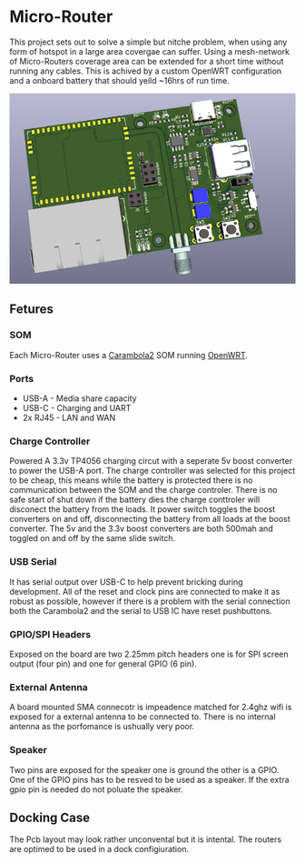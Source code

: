 # Micro-Router
This project sets out to solve a simple but nitche problem, when using any form of hotspot in a large area covergae can suffer. Using a mesh-network of Micro-Routers coverage area can be extended for a short time without running any cables. This is achived by a custom OpenWRT configuration and a onboard battery that should yeild ~16hrs of run time.

![alt text](https://github.com/G-Deni/Micro-Router/blob/main/IMAGES/TOP-RENDER.png)


## Fetures 


### SOM
Each Micro-Router uses a [Carambola2](https://www.8devices.com/products/carambola-2) SOM running [OpenWRT](https://openwrt.org/). 


### Ports
<ul>
  <li>USB-A - Media share capacity</li>
  <li>USB-C - Charging and UART</li>
  <li>2x RJ45 - LAN and WAN</li>
</ul>

### Charge Controller
Powered A 3.3v TP4056 charging circut with a seperate 5v boost converter to power the USB-A port. The charge controller was selected for this project to be cheap, this means while the battery is protected there is no communication between the SOM and the charge controler. There is no safe start of shut down if the battery dies the charge conttroler will disconect the battery from the loads. It power switch toggles the boost converters on and off, disconnecting the battery from all loads at the boost converter. The 5v and the 3.3v boost converters are both 500mah and toggled on and off by the same slide switch.


### USB Serial
It has serial output over USB-C to help prevent bricking during development. All of the reset and clock pins are connected to make it as robust as possible, however if there is a problem with the serial connection both the Carambola2 and the serial to USB IC have reset pushbuttons. 


### GPIO/SPI Headers
Exposed on the board are two 2.25mm pitch headers one is for SPI screen output (four pin) and one for general GPIO (6 pin).  


### External Antenna
A board mounted SMA connecotr is impeadence matched for 2.4ghz wifi is exposed for a external antenna to be connected to. There is no internal antenna as the porfomance is ushually very poor.


### Speaker
Two pins are exposed for the speaker one is ground the other is a GPIO. One of the GPIO pins has to be resved to be used as a speaker. If the extra gpio pin is needed do not poluate the speaker.

## Docking Case
The Pcb layout may look rather unconvental but it is intental. The routers are optimed to be used in a dock configiuration. 

